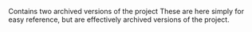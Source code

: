 Contains two archived versions of the project
These are here simply for easy reference, but are effectively archived versions of the project.